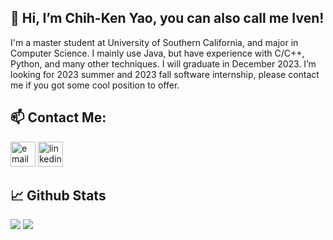 ## 👋 Hi, I’m Chih-Ken Yao, you can also call me Iven! 
I'm a master student at University of Southern California, and major in Computer Science. I mainly use Java, but have experience with C/C++, Python, and many other techniques. I will graduate in December 2023. I’m looking for 2023 summer and 2023 fall software internship, please contact me if you got some cool position to offer.


## 📫 Contact Me:
<p>
  <a href=mailto:"chihkeny@usc.edu"><img src="https://img.icons8.com/color/32/000000/gmail.png" width="40" height="40" alt="email"/></a>
  <a href="https://www.linkedin.com/in/chih-ken-yao/"><img src="https://img.icons8.com/color/32/000000/linkedin.png" width="40" height="40" alt="linkedin"/></a>
</p>


## 📈 Github Stats
![](https://github-readme-stats.vercel.app/api?username=iven-yao&theme=bear&hide_border=true&include_all_commits=true&count_private=true&card_width=500&show_icons=true)
![](https://github-readme-stats.vercel.app/api/top-langs/?username=iven-yao&theme=bear&count_private=true&layout=compact&langs_count=8&card_width=400)
<!---
iven-yao/iven-yao is a ✨ special ✨ repository because its `README.md` (this file) appears on your GitHub profile.
You can click the Preview link to take a look at your changes.
--->
